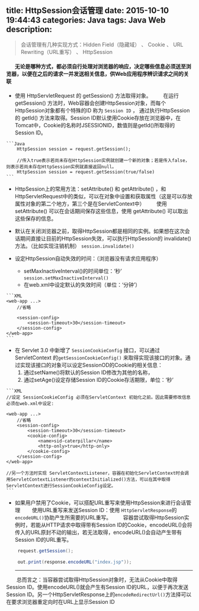 ﻿title: HttpSession会话管理
date: 2015-10-10 19:44:43
categories: Java
tags: Java Web
description: 
---
> 会话管理有几种实现方式：Hidden Field（隐藏域） 、 Cookie 、 URL Rewriting（URL重写） 、 HttpSession

#### &#160; &#160; &#160; &#160;无论是哪种方式，都必须自行处理对浏览器的响应，决定哪些信息必须送至浏览器，以便在之后的请求一并发送相关信息，供Web应用程序辨识请求之间的关联

+  使用 HttpServletRequest 的 getSession() 方法取得对象。
    　　在运行 getSession() 方法时，Web容器会创建HttpSession对象，而每个HttpSession对象都有个特殊的ID 称为 `Session ID` ， 通过执行HttpSession的 getId() 方法来取得。Session ID默认使用Cookie存放在浏览器中，在Tomcat中，Cookie的名称时JSESSIONID，数值则是getId()所取得的Session ID。
>   
    ```Java
        HttpSession session = request.getSession();
        
        //传入true表示若尚未存在HttpSession实例就创建一个新的对象；若是传入false，则表示若尚未存在HttpSession实例就直接返回null。
        HttpSession session = request.getSession(true/false)
    ```
+  HttpSession上的常用方法：setAttribute() 和 getAttribute() ，和HttpServletRequest中的类似，可以在对象中设置和获取属性（这是可以存放属性对象的第二个地方，第三个是在ServletContext中）
     　　使用  setAttribute()  可以在会话期间保存这些信息，使用 getAttribute() 可以取出这些保存的信息。

+  默认在关闭浏览器之前，取得HttpSession都是相同的实例。如果想在这次会话期间直接让目前的HttpSession失效，可以执行HttpSession的 invalidate() 方法。（比如实现注销机制）
    ``session.invalidate()``
+  设定HttpSession自动失效的时间：（浏览器没有请求应用程序）
    * setMaxInactiveInterval()的时间单位：‘秒’
    ``session.setMaxInactiveInterval()``
    * 在web.xml中设定默认的失效时间（单位：‘分钟’）
>   
    ```XML
    <web-app ...>
        //省略
        
        <session-config>
            <session-timeout>30</session-timeout>
        </session-config>
    </web-app>
    ```
+  在 Servlet 3.0 中新增了 ``SessionCookieConfig`` 接口，可以通过 ServletContext 的``getSessionCookieConfig()`` 来取得实现该接口的对象。通过实现该接口的对象可以设定SessionOD的Cookie的相关信息：
    1. 通过setName()将默认的Session ID修改为其他的名称，
    2. 通过setAge()设定存储Session ID的Cookie存活期限，单位：‘秒’
>   
    ```XML
    //设定 SessionCookieConfig 必须在ServletContext 初始化之前。因此需要修改信息必须在web.xml中设定:
    
    <web-app ...>
        //省略
        <session-config>
            <session-timeout>30</session-timeout>
            <cookie-config>
                <name>sid-caterpillar</name>
                <http-only>true</http-only>
            </cookie-config>
        </session-config>
    </web-app>
    
    //另一个方法时实现 ServletContextListener，容器在初始化ServletContext时会调用ServletContextListener的contextInitialized()方法，可以在其中取得ServletContext进行SessionCookieConfig设定。
    ```
+  如果用户禁用了Cookie，可以搭配URL重写来使用HttpSession来进行会话管理
    　　使用URL重写来发送Session ID：使用 ``HttpServletResponse``的``encodeURL()``协助产生所需要的URL重写。
    　　容器尝试取得HttpSession实例时，若能从HTTP请求中取得带有Session ID的Cookie，encodeURL()会将传入的URL原封不动的输出，若无法取得，encodeURL()会自动产生带有Session ID的URL重写。
    ```Java
     request.getSession();
     
     out.print(response.encodeURL("index.jsp"));
    ```

    ---
　　总而言之：当容器尝试取得HttpSession对象时，无法从Cookie中取得Session ID。使用encodeURL()就会产生有Session ID的URL，以便于再次发送Session ID。另一个HttpServletResponse上的``encodeRedirectUrl()``方法择可以在要求浏览器重定向时在URL上显示Session ID